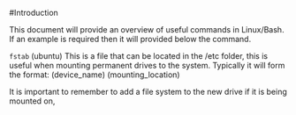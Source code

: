 #Introduction

This document will provide an overview of useful commands in Linux/Bash. If an example is required then it will provided below the command.

```fstab``` (ubuntu)
This is a file that can be located in the /etc folder, this is useful when mounting permanent drives to the system. Typically it will form the format:
(device_name) (mounting_location) 

It is important to remember to add a file system to the new drive if it is being mounted on,
